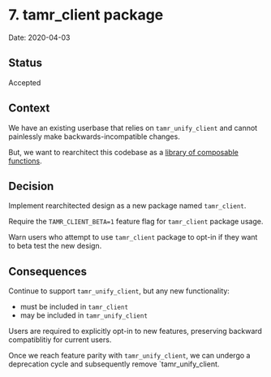 # 7. tamr_client package

Date: 2020-04-03

## Status

Accepted

## Context

We have an existing userbase that relies on `tamr_unify_client` and cannot painlessly make backwards-incompatible changes.

But, we want to rearchitect this codebase as a [library of composable functions](/contributor-guide/adr/0005-composable-functions).

## Decision

Implement rearchitected design as a new package named `tamr_client`.

Require the `TAMR_CLIENT_BETA=1` feature flag for `tamr_client` package usage.

Warn users who attempt to use `tamr_client` package to opt-in if they want to beta test the new design.

## Consequences

Continue to support `tamr_unify_client`, but any new functionality:
- must be included in `tamr_client`
- may be included in `tamr_unify_client`

Users are required to explicitly opt-in to new features,
preserving backward compatiblitiy for current users.

Once we reach feature parity with `tamr_unify_client`,
we can undergo a deprecation cycle and subsequently remove `tamr_unify_client.
